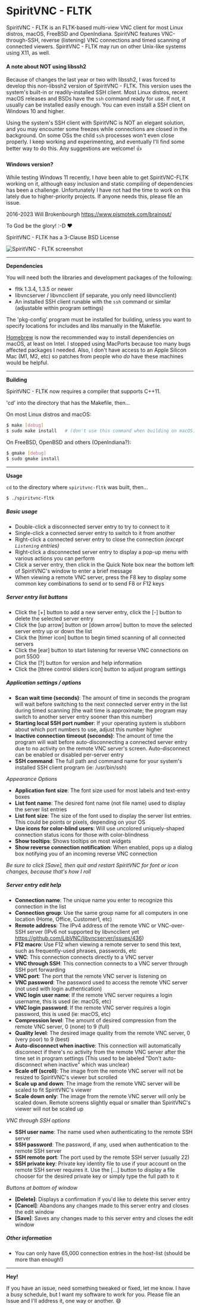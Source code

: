 # SpiritVNC - FLTK
SpiritVNC - FLTK is an FLTK-based multi-view VNC client for most Linux distros, macOS, FreeBSD and OpenIndiana.  SpiritVNC features VNC-through-SSH, reverse (listening) VNC connections and timed scanning of connected viewers.  SpiritVNC - FLTK may run on other Unix-like systems using X11, as well.

#### A note about NOT using libssh2
Because of changes the last year or two with libssh2, I was forced to develop this non-libssh2 version of SpiritVNC - FLTK.  This version uses the system's built-in or readily-installed SSH client.  Most Linux distros, recent macOS releases and BSDs have the `ssh` command ready for use.  If not, it usually can be installed easily enough.  You can even install a SSH client on Windows 10 and higher.

Using the system's SSH client with SpiritVNC is NOT an elegant solution, and you may encounter some freezes while connections are closed in the background.  On some OSs the child `ssh` processes won't even close properly.  I keep working and experimenting, and eventually I'll find some better way to do this.  Any suggestions are welcome! 👍

#### Windows version?
While testing Windows 11 recently, I *have* been able to get SpiritVNC-FLTK working on it, although easy inclusion and static compiling of dependencies has been a challenge.  Unfortunately I have not had the time to work on this lately due to higher-priority projects.  If anyone needs this, please file an issue.

2016-2023 Will Brokenbourgh
https://www.pismotek.com/brainout/

To God be the glory! :-D :heart:

SpiritVNC - FLTK has a 3-Clause BSD License

![SpiritVNC - FLTK screenshot](https://www.pismotek.com/media/spiritvnc-fltk-screenshot-2023-04-21--15-02.png?)



- - - -

__Dependencies__

You will need both the libraries and development packages of the following:
- fltk 1.3.4, 1.3.5 or newer
- libvncserver / libvncclient (if separate, you only need libvncclient)
- An installed SSH client runable with the `ssh` command or similar (adjustable within program settings)

The 'pkg-config' program must be installed for building, unless you want to specify locations for includes and libs manually in the Makefile.

[Homebrew](https://brew.sh/) is now the recommended way to install dependencies on macOS, at least on Intel.  I stopped using MacPorts because too many bugs affected packages I needed.  Also, I don't have access to an Apple Silicon Mac (M1, M2, etc) so patches from people who *do* have these machines would be helpful.


- - -

__Building__

SpiritVNC - FLTK now requires a compiler that supports C++11.

'cd' into the directory that has the Makefile, then...

On most Linux distros and macOS:
```sh
$ make [debug]
$ sudo make install   # (don't use this command when building on macOS)
```

On FreeBSD, OpenBSD and others (OpenIndiana?):
```sh
$ gmake [debug]
$ sudo gmake install
```
- - -
__Usage__

`cd` to the directory where `spiritvnc-fltk` was built, then...
```sh
$ ./spiritvnc-fltk
```

##### Basic usage
* Double-click a disconnected server entry to try to connect to it
* Single-click a connected server entry to switch to it from another
* Right-click a connected server entry to close the connection *(except `Listening` entries)*
* Right-click a disconnected server entry to display a pop-up menu with various actions you can perform
* Click a server entry, then click in the Quick Note box near the bottom left of SpiritVNC's window to enter a brief message
* When viewing a remote VNC server, press the F8 key to display some common key combinations to send or to send F8 or F12 keys

##### Server entry list buttons
* Click the [+] button to add a new server entry, click the [-] button to delete the selected server entry
* Click the [up arrow] button or [down arrow] button to move the selected server entry up or down the list
* Click the [timer icon] button to begin timed scanning of all connected servers
* Click the [ear] button to start listening for reverse VNC connections on port 5500
* Click the [?] button for version and help information
* Click the [three control sliders icon] button to adjust program settings

##### Application settings / options
* **Scan wait time (seconds)**: The amount of time in seconds the program will wait before switching to the next connected server entry in the list during timed scanning (the wait time is approximate; the program may switch to another server entry sooner than this number)
* **Starting local SSH port number**: If your operating system is stubborn about which port numbers to use, adjust this number higher
* **Inactive connection timeout (seconds)**: The amount of time the program will wait before auto-disconnecting a connected server entry due to no activity on the remote VNC server's screen.  Auto-disconnect can be enabled or disabled per-server entry
* **SSH command**: The full path and command name for your system's installed SSH client program (ie: /usr/bin/ssh)

*Appearance Options*
* **Application font size**: The font size used for most labels and text-entry boxes
* **List font name**: The desired font name (not file name) used to display the server list entries
* **List font size**: The size of the font used to display the server list entries.  This could be points or pixels, depending on your OS
* **Use icons for color-blind users**: Will use uncolored uniquely-shaped connection status icons for those with color-blindness
* **Show tooltips**: Shows tooltips on most widgets
* **Show reverse connection notification**: When enabled, pops up a dialog box notifying you of an incoming reverse VNC connection

*Be sure to click [Save], then quit and restart SpiritVNC for font or icon changes, because that's how I roll*

##### Server entry edit help
* **Connection name**: The unique name you enter to recognize this connection in the list
* **Connection group**: Use the same group name for all computers in one location (Home, Office, Customer1, etc)
* **Remote address**: The IPv4 address of the remote VNC or VNC-over-SSH server (IPv6 not supported by libvncclient yet https://github.com/LibVNC/libvncserver/issues/436)
* **F12 macro**: Use F12 when viewing a remote server to send this text, such as frequently-used phrases, passwords, etc
* **VNC**: This connection connects directly to a VNC server
* **VNC through SSH**: This connection connects to a VNC server through SSH port forwarding
* **VNC port**: The port that the remote VNC server is listening on
* **VNC password**: The password used to access the remote VNC server (not used with login authentication)
* **VNC login user name**: If the remote VNC server requires a login username, this is used (ie: macOS, etc)
* **VNC login password**: If the remote VNC server requires a login password, this is used (ie: macOS, etc)
* **Compression level**: The amount of desired compression from the remote VNC server, 0 (none) to 9 (full)
* **Quality level**: The desired image quality from the remote VNC server, 0 (very poor) to 9 (best)
* **Auto-disconnect when inactive**: This connection will automatically disconnect if there's no activity from the remote VNC server after the time set in program settings (This used to be labeled "Don't auto-disconnect when inactive" which was unclear)
* **Scale off (scroll)**: The image from the remote VNC server will not be resized to SpiritVNC's viewer but scrolled
* **Scale up and down**: The image from the remote VNC server will be scaled to fit SpiritVNC's viewer
* **Scale down only**: The image from the remote VNC server will only be scaled down.  Remote screens slightly equal or smaller than SpiritVNC's viewer will not be scaled up

*VNC through SSH options*
* **SSH user name**: The name used when authenticating to the remote SSH server
* **SSH password**: The password, if any, used when authentication to the remote SSH server
* **SSH remote port**: The port used by the remote SSH server (usually 22)
* **SSH private key**: Private key identity file to use if your account on the remote SSH server requires it.  Use the [...] button to display a file chooser for the desired private key or simply type the full path to it

*Buttons at bottom of window*
* **[Delete]**: Displays a confirmation if you'd like to delete this server entry
* **[Cancel]**: Abandons any changes made to this server entry and closes the edit window
* **[Save]**: Saves any changes made to this server entry and closes the edit window

##### Other information

* You can only have 65,000 connection entries in the host-list (should be more than enough!)
- - -

__Hey!__

If you have an issue, need something tweaked or fixed, let me know.  I have a busy schedule, but I want my software to work for you.  Please file an Issue and I'll address it, one way or another. :smile:
